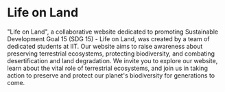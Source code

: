 Life on Land
=======
"Life on Land", a collaborative website dedicated to promoting Sustainable Development Goal 15 (SDG 15) - Life on Land, was created by a team of dedicated students at IIT. Our website aims to raise awareness about preserving terrestrial ecosystems, protecting biodiversity, and combating desertification and land degradation. We invite you to explore our website, learn about the vital role of terrestrial ecosystems, and join us in taking action to preserve and protect our planet's biodiversity for generations to come.
